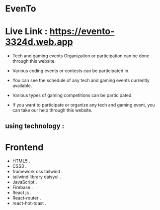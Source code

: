 # EvenTo
# Live Link : https://evento-3324d.web.app


- Tech and gaming events Organization or participation can be done through this website.

- Various coding events or contests can be participated in.

- You can see the schedule of any tech and gaming events currently available.

- Various types of gaming competitions can be participated.

- If you want to participate or organize any tech and gaming event, you can take our help through this website.

## using technology : 
# Frontend
- HTML5 .
- CSS3 .
- framework css tailwind .
- tailwind library daisyui .
- JavaScript .
- Firebase .
- React js .
- React-router .
- react-hot-toast .



